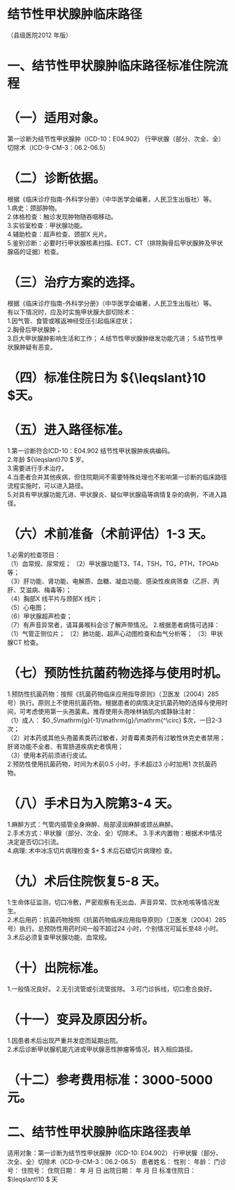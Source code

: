 # 结节性甲状腺肿临床路径  
（县级医院2012 年版）  
# 一、结节性甲状腺肿临床路径标准住院流程  
# （一）适用对象。  
第一诊断为结节性甲状腺肿（ICD-10：E04.902） 行甲状腺（部分、次全、全）切除术（ICD-9-CM-3：06.2-06.5）  
# （二）诊断依据。  
根据《临床诊疗指南-外科学分册》（中华医学会编著，人民卫生出版社）等。  
1.病史：颈部肿物。  
2.体格检查：触诊发现肿物随吞咽移动。  
3.实验室检查：甲状腺功能。  
4.辅助检查：超声检查、颈部X 光片。  
5.鉴别诊断：必要时行甲状腺核素扫描、ECT、CT（排除胸骨后甲状腺肿及甲状腺癌的证据）检查。  
# （三）治疗方案的选择。  
根据《临床诊疗指南-外科学分册》（中华医学会编著，人民卫生出版社）等。  
有以下情况时，应及时实施甲状腺大部切除术：  
1.因气管、食管或喉返神经受压引起临床症状；  
2.胸骨后甲状腺肿；  
3.巨大甲状腺肿影响生活和工作； 4.结节性甲状腺肿继发功能亢进； 5.结节性甲状腺肿疑有恶变。  
# （四）标准住院日为 ${\leqslant}10 $天。  
# （五）进入路径标准。  
1.第一诊断符合ICD-10：E04.902 结节性甲状腺肿疾病编码。  
2.年龄 ${\leqslant}70 $ 岁。  
3.需要进行手术治疗。  
4.当患者合并其他疾病，但住院期间不需要特殊处理也不影响第一诊断的临床路径流程实施时，可以进入路径。  
5.对具有甲状腺功能亢进、甲状腺炎、疑似甲状腺癌等病情复杂的病例，不进入路径。  
# （六）术前准备（术前评估）1-3 天。  
1.必需的检查项目：  
（1）血常规、尿常规； （2）甲状腺功能T3，T4，TSH，TG，PTH，TPOAb 等；  
（3）肝功能、肾功能、电解质、血糖、凝血功能、感染性疾病筛查（乙肝、丙肝、艾滋病、梅毒等）；  
（4）胸部X 线平片与颈部X 线片；  
（5）心电图；  
（6）甲状腺超声检查；  
（7）有声音异常者，请耳鼻喉科会诊了解声带情况。 2.根据患者病情可选择：  
（1）气管正侧位片； （2）肺功能、超声心动图检查和血气分析等； （3）甲状腺CT 检查。  
# （七）预防性抗菌药物选择与使用时机。  
1.预防性抗菌药物：按照《抗菌药物临床应用指导原则》（卫医发〔2004〕285 号）执行。原则上不使用抗菌药物。根据患者的病情决定抗菌药物的选择与使用时间，可考虑使用第一头孢菌素。推荐使用头孢唑林钠肌内或静脉注射：  
（1）成人： $0.\,5\mathrm{g}{-1}\mathrm{g}/\mathrm{^\circ} $次，一日2-3 次；  
（2）对本药或其他头孢菌素类药过敏者，对青霉素类药有过敏性休克史者禁用；肝肾功能不全者、有胃肠道疾病史者慎用；  
（3）使用本药前须进行皮试。  
2.预防性使用抗菌药物，时间为术前0.5 小时，手术超过3 小时加用1 次抗菌药物。  
# （八）手术日为入院第3-4 天。  
1.麻醉方式：气管内插管全身麻醉、局部浸润麻醉或颈丛麻醉。  
2.手术方式：甲状腺（部分、次全、全）切除术。 3.手术内置物：根据术中情况决定是否切口引流。  
4.病理: 术中冰冻切片病理检查 $+ $ 术后石蜡切片病理检 查。  
# （九）术后住院恢复5-8 天。  
1.生命体征监测，切口冷敷，严密观察有无出血、声音异常、饮水呛咳等情况发生。  
2.术后用药：抗菌药物按照《抗菌药物临床应用指导原则》（卫医发〔2004〕285 号）执行。总预防性用药时间一般不超过24 小时，个别情况可延长至48 小时。  
3.术后必须复查甲状腺功能、血常规。  
# （十）出院标准。  
1.一般情况良好。   2.无引流管或引流管拔除。 3.可门诊拆线，切口愈合良好。  
# （十一）变异及原因分析。  
1.因患者术后出现严重并发症而延期出院。  
2.术后诊断甲状腺机能亢进或甲状腺恶性肿瘤等情况，转入相应路径。  
# （十二）参考费用标准：3000-5000 元。  
# 二、结节性甲状腺肿临床路径表单  
适用对象：第一诊断为结节性甲状腺肿（ICD-10: E04.902） 行甲状腺（部分、次全、全）切除术（ICD-9-CM-3：06.2-06.5） 患者姓名：           性别：    年龄：    门诊号：       住院号：       住院日期：   年  月  日     出院日期：   年  月  日      标准住院日： $\leqslant\!10 $ 天  
